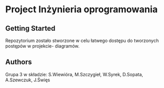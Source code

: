 # Project Inżynieria oprogramowania



## Getting Started

Repozytorium zostało stworzone w celu łatwego dostępu do tworzonych postępów w projekcie- diagramów.

### 



## Authors

Grupa 3 w składzie: S.Wiewióra, M.Szczygieł, W.Syrek, D.Sopata, A.Szewczuk, J.Święs
